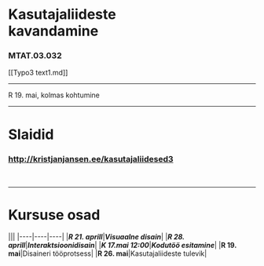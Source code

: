 # Kasutajaliideste<br>kavandamine

### MTAT.03.032
[[Typo3 text1.md]]

---

R 19. mai, kolmas kohtumine

---

# Slaidid

### http://kristjanjansen.ee/kasutajaliidesed3

&nbsp;

---

# Kursuse osad

|||
|----|----|----|
|_**R 21. aprill**_|_**Visuaalne disain**_|
|_**R 28. aprill**_|_**Interaktsioonidisain**_|
|_**K 17.mai 12:00**_|_**Kodutöö esitamine**_|
|**R 19. mai**|Disaineri tööprotsess|
|**R 26. mai**|Kasutajaliideste tulevik|
